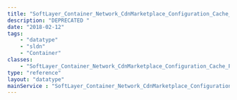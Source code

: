 ```yaml
---
title: "SoftLayer_Container_Network_CdnMarketplace_Configuration_Cache_PurgeGroupHistory"
description: "DEPRECATED "
date: "2018-02-12"
tags:
    - "datatype"
    - "sldn"
    - "Container"
classes:
    - "SoftLayer_Container_Network_CdnMarketplace_Configuration_Cache_PurgeGroupHistory"
type: "reference"
layout: "datatype"
mainService : "SoftLayer_Container_Network_CdnMarketplace_Configuration_Cache_PurgeGroupHistory"
---
```

